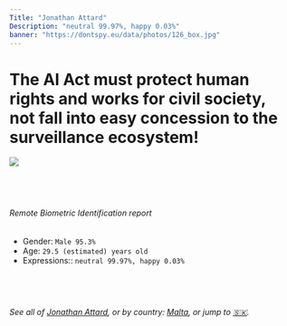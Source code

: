 ```yaml
---
Title: "Jonathan Attard"
Description: "neutral 99.97%, happy 0.03%"
banner: "https://dontspy.eu/data/photos/126_box.jpg"
---
```


# The AI Act must protect human rights and works for civil society, not fall into easy concession to the surveillance ecosystem!

<link rel="stylesheet" type="text/css" href="/css/blog.css" />

<div class="is-fake" hidden>

_This is a **fake picture**_, we collect these anyway [because the AI Act](why-deepfake) negotiation moves in a way that would create more mess in our lives! for a longer explanation, read [The Dual Threat: How Losing the Biometric Battle Fuels Deepfake Proliferation](/blog/the-dual-threat-how-losing-the-biometric-battle-fuels-deepfake-proliferation/)

</div>

<!-- <img src="https://dontspy.eu/data/photos/54_box.jpg" /> -->
<img src="https://dontspy.eu/data/photos/126_box.jpg" />

## <br>

###### Remote Biometric Identification report

* <span class="label">Gender:</span> `Male 95.3%`
* <span class="label">Age:</span> `29.5 (estimated) years old`
* <span class="label">Expressions::</span> `neutral 99.97%, happy 0.03%`

## <br>

###### See all of [Jonathan Attard](/policymaker#Jonathan%20Attard), or by country: [Malta](/country#Malta), or jump to [🇸🇰](/x/75).

## <br>